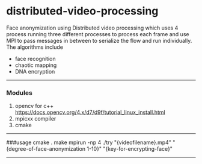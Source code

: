 # distributed-video-processing
Face anonymization using Distributed video processing which uses 4 process running three different processes to process each frame and use MPI to pass messages in between to serialize the flow and run individually.
The algorithms include 
- face recognition
- chaotic mapping
- DNA encryption
---------------------------------------------------
### Modules
1. opencv for c++
https://docs.opencv.org/4.x/d7/d9f/tutorial_linux_install.html
2. mpicxx compiler
3. cmake
------------------------------------------------

###usage
cmake .
make
mpirun -np 4 ./try "{videofilename}.mp4" "{degree-of-face-anonymization 1-10}" "{key-for-encrypting-face}"

--------------------------------------------------------
